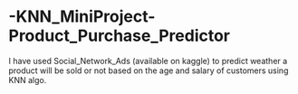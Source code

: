 # -KNN_MiniProject-Product_Purchase_Predictor

I have used Social_Network_Ads (available on kaggle) to predict weather a product will be sold or not based on the age and salary of customers using KNN algo.
